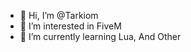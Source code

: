 - 👋 Hi, I’m @Tarkiom
- 👀 I’m interested in FiveM
- 🌱 I’m currently learning Lua, And Other

<!---
Tarkiom/Tarkiom is a ✨ special ✨ repository because its `README.md` (this file) appears on your GitHub profile.
You can click the Preview link to take a look at your changes.
--->
